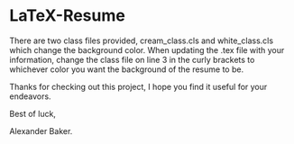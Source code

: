 # LaTeX-Resume

There are two class files provided, cream_class.cls and white_class.cls which change the background color. When updating the .tex file with your information, change the class file on line 3 in the curly brackets to whichever color you want the background of the resume to be.

Thanks for checking out this project, I hope you find it useful for your endeavors.

Best of luck,

Alexander Baker.
